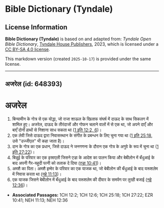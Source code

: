 # Bible Dictionary (Tyndale)

## License Information

**Bible Dictionary (Tyndale)** is based on and adapted from: _Tyndale Open Bible Dictionary_, [Tyndale House Publishers](https://tyndaleopenresources.com/), 2023, which is licensed under a [CC BY-SA 4.0 license](https://creativecommons.org/licenses/by-sa/4.0/legalcode.en).

This markdown version (created `2025-10-17`) is provided under the same license.



--------------------------------

## अजरेल (id: 648393)

अजरेल
=====

1. बिन्यामीन के गोत्र से एक योद्धा, जो राजा शाऊल के खिलाफ संघर्ष में दाऊद के साथ सिकलग में शामिल हुए। अजरेल, दाऊद के तीरंदाजों और गोफन चलाने वालों में से एक था, जो अपने दाएँ और बाएँ दोनों हाथों से निशाना साध सकता था ([1 इति 12:2, 6](https://ref.ly/1Chr12:2,1Chr12:6))।
2. एक लेवी जिसे दाऊद द्वारा निवासस्थान के संगीत के प्रबन्धन के लिए चुना गया था ([1 इति 25:18](https://ref.ly/1Chr25:18), उसे "उज्जीएल" भी कहा जाता है)।
3. दान के गोत्र का एक प्रधान, जिसे दाऊद ने जनगणना के दौरान एक गोत्र के अगुवे के रूप में चुना था ([1 इति 27:22](https://ref.ly/1Chr27:22))।
4. बिन्नूई के परिवार का एक इस्राएली जिसने एज्रा के आदेश का पालन किया और बेबीलोन में बँधुआई के बाद अपनी गैर\-यहूदी पत्नी को तलाक दे दिया ([एज्रा 10:41](https://ref.ly/Ezra10:41))।
5. अमशै का पिता। अमशै इम्मेर के परिवार का एक याजक था, जो बेबीलोन की बँधुआई के बाद यरूशलेम में निवास करता था ([नहे 11:13](https://ref.ly/Neh11:13))।
6. एक याजक जिसने बेबीलोन में बँधुआई के बाद यरूशलेम की दीवार के समर्पण पर तुरही बजाई ([नहे 12:36](https://ref.ly/Neh12:36))।

* **Associated Passages:** 1CH 12:2; 1CH 12:6; 1CH 25:18; 1CH 27:22; EZR 10:41; NEH 11:13; NEH 12:36

